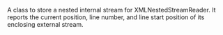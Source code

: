 A class to store a nested internal stream for XMLNestedStreamReader. It reports the current position, line number, and line start position of its enclosing external stream.